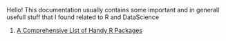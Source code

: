Hello! This documentation usually contains some important and in generall usefull stuff that I found related to R and DataScience


1. <a href="https:towardsdatasciencecoma-comprehensive-list-of-handy-r-packages-e85dad294b3d">A Comprehensive List of Handy R Packages</a>

 